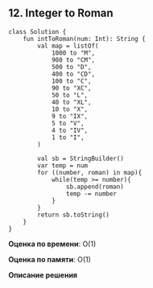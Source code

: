 ## 12. Integer to Roman



``` 
class Solution {
    fun intToRoman(num: Int): String {
        val map = listOf(
            1000 to "M",
            900 to "CM",
            500 to "D",
            400 to "CD",
            100 to "C",
            90 to "XC",
            50 to "L",
            40 to "XL",
            10 to "X",
            9 to "IX",
            5 to "V",
            4 to "IV",
            1 to "I",
        )

        val sb = StringBuilder()
        var temp = num
        for ((number, roman) in map){
            while(temp >= number){
                sb.append(roman)
                temp -= number
            }
        }
        return sb.toString()
    }
}

```

**Оценка по времени**: O(1)


**Оценка по памяти**: O(1)


**Описание решения**
```

```

